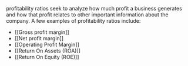 profitability ratios seek to analyze how much profit a business generates and how that profit relates to other important information about the company. A few examples of profitability ratios include:

- [[Gross profit margin]]
- [[Net profit margin]]
- [[Operating Profit Margin]]
- [[Return On Assets (ROA)]]
- [[Return On Equity (ROE)]]


